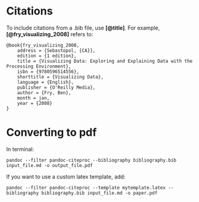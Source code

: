 # Citations

To include citations from a .bib file, use **[@title]**. For example, **[@fry_visualizing_2008]** refers to:

```
@book{fry_visualizing_2008,
	address = {Sebastopol, {CA}},
	edition = {1 edition},
	title = {Visualizing Data: Exploring and Explaining Data with the Processing Environment},
	isbn = {9780596514556},
	shorttitle = {Visualizing Data},
	language = {English},
	publisher = {O'Reilly Media},
	author = {Fry, Ben},
	month = jan,
	year = {2008}
}
```

# Converting to pdf

In terminal:

```
pandoc --filter pandoc-citeproc --bibliography bibliography.bib input_file.md -o output_file.pdf
```

If you want to use a custom latex template, add:

```
pandoc --filter pandoc-citeproc --template mytemplate.latex --bibliography bibliography.bib input_file.md -o paper.pdf
```